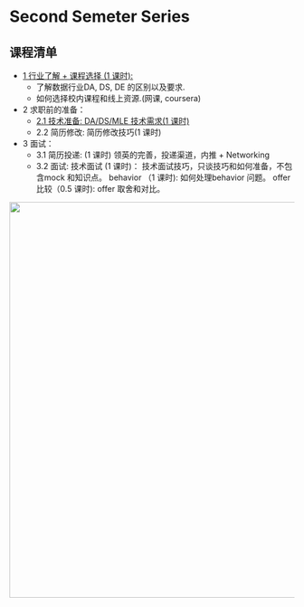 # Second Semeter Series

## 课程清单
- [1 行业了解 + 课程选择 (1 课时): ](https://github.com/Hexgram/tutorials/tree/master/2nd_semester/Course1)
  - 了解数据行业DA, DS, DE 的区别以及要求.
  - 如何选择校内课程和线上资源.(网课, coursera)
- 2 求职前的准备：
  - [2.1 技术准备: DA/DS/MLE 技术需求(1 课时)](https://github.com/Hexgram/tutorials/tree/master/2nd_semester/Course2)
  - 2.2 简历修改: 简历修改技巧(1 课时)
- 3 面试：
  - 3.1 简历投递: (1 课时) 
      领英的完善，投递渠道，内推 + Networking 
  - 3.2 面试: 
    技术面试 (1 课时)： 技术面试技巧，只谈技巧和如何准备，不包含mock 和知识点。
    behavior （1 课时): 如何处理behavior 问题。
    offer 比较（0.5 课时): offer 取舍和对比。
<img src="https://github.com/Hexgram/tutorials/blob/master/2nd_semester/IMGS/第二学期重点.png"  width="900" height="700">



  
